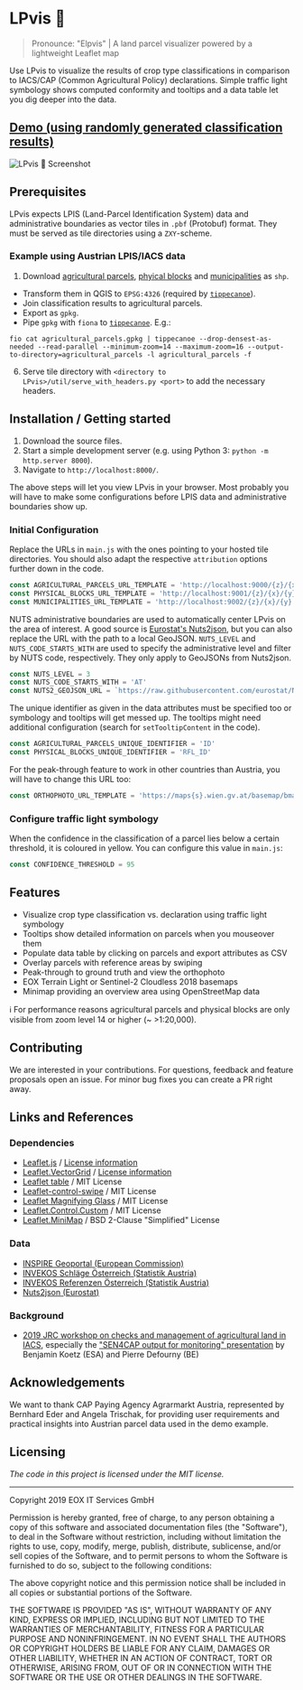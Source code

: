# LPvis 🕺
> Pronounce: "Elpvis" | A land parcel visualizer powered by a lightweight Leaflet map

Use LPvis to visualize the results of crop type classifications in comparison to IACS/CAP (Common Agricultural Policy) declarations. Simple traffic light symbology shows computed conformity and tooltips and a data table let you dig deeper into the data.

## [Demo (using randomly generated classification results)](http://lpvis-demo.s3-website.eu-central-1.amazonaws.com/)

![LPvis 🕺 Screenshot](media/Screenshot_LPvis_🕺.png)

## Prerequisites

LPvis expects LPIS (Land-Parcel Identification System) data and administrative boundaries as vector tiles in `.pbf` (Protobuf) format. They must be served as tile directories using a `ZXY`-scheme.

### Example using Austrian LPIS/IACS data

1. Download [agricultural parcels](https://www.data.gv.at/katalog/dataset/e21a731f-9e08-4dd3-b9e5-cd460438a5d9), [phyical blocks](https://www.data.gv.at/katalog/dataset/b9cab416-896b-408a-8665-9f4ac30f79db) and [municipalities](https://www.data.gv.at/katalog/dataset/566c99be-b436-365e-af4f-27be6c536358) as `shp`.
- Transform them in QGIS to `EPSG:4326` (required by [`tippecanoe`](https://github.com/mapbox/tippecanoe)).
- Join classification results to agricultural parcels.
- Export as `gpkg`.
- Pipe `gpkg` with `fiona` to [`tippecanoe`](https://github.com/mapbox/tippecanoe). E.g.:
```shell
fio cat agricultural_parcels.gpkg | tippecanoe --drop-densest-as-needed --read-parallel --minimum-zoom=14 --maximum-zoom=16 --output-to-directory=agricultural_parcels -l agricultural_parcels -f
```
6. Serve tile directory with `<directory to LPvis>/util/serve_with_headers.py <port>` to add the necessary headers.

## Installation / Getting started

1. Download the source files.
2. Start a simple development server (e.g. using Python 3: `python -m http.server 8000`).
3. Navigate to `http://localhost:8000/`.

The above steps will let you view LPvis in your browser. Most probably you will have to make some configurations before LPIS data and administrative boundaries show up.

### Initial Configuration

Replace the URLs in `main.js` with the ones pointing to your hosted tile directories. You should also adapt the respective `attribution` options further down in the code.

```javascript
const AGRICULTURAL_PARCELS_URL_TEMPLATE = 'http://localhost:9000/{z}/{x}/{y}.pbf'
const PHYSICAL_BLOCKS_URL_TEMPLATE = 'http://localhost:9001/{z}/{x}/{y}.pbf'
const MUNICIPALITIES_URL_TEMPLATE = 'http://localhost:9002/{z}/{x}/{y}.pbf'
```

NUTS administrative boundaries are used to automatically center LPvis on the area of interest. A good source is [Eurostat's Nuts2json](https://github.com/eurostat/Nuts2json), but you can also replace the URL with the path to a local GeoJSON. `NUTS_LEVEL` and `NUTS_CODE_STARTS_WITH` are used to specify the administrative level and filter by NUTS code, respectively. They only apply to GeoJSONs from Nuts2json.

```javascript
const NUTS_LEVEL = 3
const NUTS_CODE_STARTS_WITH = 'AT'
const NUTS2_GEOJSON_URL = `https://raw.githubusercontent.com/eurostat/Nuts2json/gh-pages/2016/4258/10M/nutsrg_${NUTS_LEVEL}.json`
```

The unique identifier as given in the data attributes must be specified too or symbology and tooltips will get messed up. The tooltips might need additional configuration (search for `setTooltipContent` in the code).

```javascript
const AGRICULTURAL_PARCELS_UNIQUE_IDENTIFIER = 'ID'
const PHYSICAL_BLOCKS_UNIQUE_IDENTIFIER = 'RFL_ID'
```

For the peak-through feature to work in other countries than Austria, you will have to change this URL too:

```javascript
const ORTHOPHOTO_URL_TEMPLATE = 'https://maps{s}.wien.gv.at/basemap/bmaporthofoto30cm/normal/google3857/{z}/{y}/{x}.jpeg'
```
### Configure traffic light symbology

When the confidence in the classification of a parcel lies below a certain threshold, it is coloured in yellow. You can configure this value in `main.js`:

```javascript
const CONFIDENCE_THRESHOLD = 95
```


## Features

* Visualize crop type classification vs. declaration using traffic light symbology
* Tooltips show detailed information on parcels when you mouseover them
* Populate data table by clicking on parcels and export attributes as CSV
* Overlay parcels with reference areas by swiping
* Peak-through to ground truth and view the orthophoto
* EOX Terrain Light or Sentinel-2 Cloudless 2018 basemaps
* Minimap providing an overview area using OpenStreetMap data

ℹ️ For performance reasons agricultural parcels and physical blocks are only visible from zoom level 14 or higher (~ >1:20,000).


## Contributing

We are interested in your contributions. For questions, feedback and feature proposals open an issue. For minor bug fixes you can create a PR right away.


## Links and References

### Dependencies
- [Leaflet.js](https://leafletjs.com/) / [License information](https://github.com/Leaflet/Leaflet/blob/master/LICENSE)
- [Leaflet.VectorGrid](https://github.com/Leaflet/Leaflet.VectorGrid) / [License information](https://github.com/Leaflet/Leaflet.VectorGrid#legalese)
- [Leaflet table](https://github.com/diogok/leaflet.table) / MIT License
- [Leaflet-control-swipe](https://github.com/frogcat/leaflet-control-swipe) / MIT License
- [Leaflet Magnifying Glass](https://github.com/bbecquet/Leaflet.MagnifyingGlass) / MIT License
- [Leaflet.Control.Custom](https://github.com/yigityuce/Leaflet.Control.Custom) / MIT License
- [Leaflet.MiniMap](https://github.com/Norkart/Leaflet-MiniMap) / BSD 2-Clause "Simplified" License

### Data
- [INSPIRE Geoportal (European Commission)](https://inspire-geoportal.ec.europa.eu/)
- [INVEKOS Schläge Österreich (Statistik Austria)](https://www.data.gv.at/katalog/dataset/e21a731f-9e08-4dd3-b9e5-cd460438a5d9)
- [INVEKOS Referenzen Österreich (Statistik Austria)](https://www.data.gv.at/katalog/dataset/b9cab416-896b-408a-8665-9f4ac30f79db)
- [Nuts2json (Eurostat)](https://github.com/eurostat/Nuts2json)

### Background
- [2019 JRC workshop on checks and management of agricultural land in IACS](https://ec.europa.eu/jrc/en/event/workshop/iacs-workshop-2019), especially the ["SEN4CAP output for monitoring" presentation](https://ec.europa.eu/jrc/sites/jrcsh/files/14-sen4cap.pdf) by Benjamin Koetz (ESA) and Pierre Defourny (BE)


## Acknowledgements
We want to thank CAP Paying Agency Agrarmarkt Austria, represented by Bernhard Eder and Angela Trischak, for providing user requirements and practical insights into Austrian parcel data used in the demo example.

## Licensing

_The code in this project is licensed under the MIT license._

___

Copyright 2019 EOX IT Services GmbH

Permission is hereby granted, free of charge, to any person obtaining a copy of this software and associated documentation files (the "Software"), to deal in the Software without restriction, including without limitation the rights to use, copy, modify, merge, publish, distribute, sublicense, and/or sell copies of the Software, and to permit persons to whom the Software is furnished to do so, subject to the following conditions:

The above copyright notice and this permission notice shall be included in all copies or substantial portions of the Software.

THE SOFTWARE IS PROVIDED "AS IS", WITHOUT WARRANTY OF ANY KIND, EXPRESS OR IMPLIED, INCLUDING BUT NOT LIMITED TO THE WARRANTIES OF MERCHANTABILITY, FITNESS FOR A PARTICULAR PURPOSE AND NONINFRINGEMENT. IN NO EVENT SHALL THE AUTHORS OR COPYRIGHT HOLDERS BE LIABLE FOR ANY CLAIM, DAMAGES OR OTHER LIABILITY, WHETHER IN AN ACTION OF CONTRACT, TORT OR OTHERWISE, ARISING FROM, OUT OF OR IN CONNECTION WITH THE SOFTWARE OR THE USE OR OTHER DEALINGS IN THE SOFTWARE.
